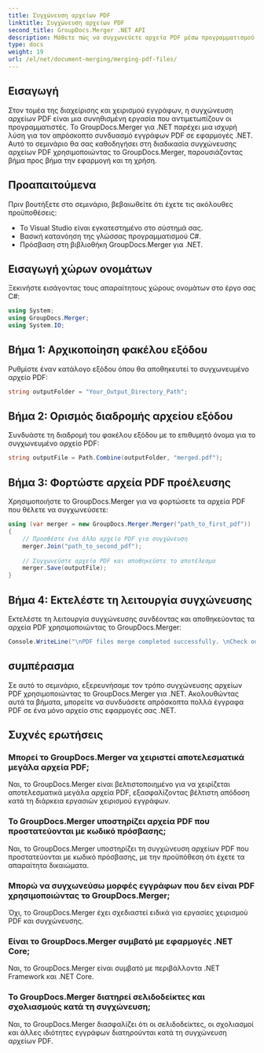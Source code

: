 ```yaml
---
title: Συγχώνευση αρχείων PDF
linktitle: Συγχώνευση αρχείων PDF
second_title: GroupDocs.Merger .NET API
description: Μάθετε πώς να συγχωνεύετε αρχεία PDF μέσω προγραμματισμού στο .NET χρησιμοποιώντας το GroupDocs.Merger για απρόσκοπτη διαχείριση εγγράφων.
type: docs
weight: 19
url: /el/net/document-merging/merging-pdf-files/
---
```

## Εισαγωγή
Στον τομέα της διαχείρισης και χειρισμού εγγράφων, η συγχώνευση αρχείων PDF είναι μια συνηθισμένη εργασία που αντιμετωπίζουν οι προγραμματιστές. Το GroupDocs.Merger για .NET παρέχει μια ισχυρή λύση για τον απρόσκοπτο συνδυασμό εγγράφων PDF σε εφαρμογές .NET. Αυτό το σεμινάριο θα σας καθοδηγήσει στη διαδικασία συγχώνευσης αρχείων PDF χρησιμοποιώντας το GroupDocs.Merger, παρουσιάζοντας βήμα προς βήμα την εφαρμογή και τη χρήση.
## Προαπαιτούμενα
Πριν βουτήξετε στο σεμινάριο, βεβαιωθείτε ότι έχετε τις ακόλουθες προϋποθέσεις:
- Το Visual Studio είναι εγκατεστημένο στο σύστημά σας.
- Βασική κατανόηση της γλώσσας προγραμματισμού C#.
- Πρόσβαση στη βιβλιοθήκη GroupDocs.Merger για .NET.

## Εισαγωγή χώρων ονομάτων
Ξεκινήστε εισάγοντας τους απαραίτητους χώρους ονομάτων στο έργο σας C#:
```csharp
using System; 
using GroupDocs.Merger;
using System.IO;
```
## Βήμα 1: Αρχικοποίηση φακέλου εξόδου
Ρυθμίστε έναν κατάλογο εξόδου όπου θα αποθηκευτεί το συγχωνευμένο αρχείο PDF:
```csharp
string outputFolder = "Your_Output_Directory_Path";
```
## Βήμα 2: Ορισμός διαδρομής αρχείου εξόδου
Συνδυάστε τη διαδρομή του φακέλου εξόδου με το επιθυμητό όνομα για το συγχωνευμένο αρχείο PDF:
```csharp
string outputFile = Path.Combine(outputFolder, "merged.pdf");
```
## Βήμα 3: Φορτώστε αρχεία PDF προέλευσης
Χρησιμοποιήστε το GroupDocs.Merger για να φορτώσετε τα αρχεία PDF που θέλετε να συγχωνεύσετε:
```csharp
using (var merger = new GroupDocs.Merger.Merger("path_to_first_pdf"))
{
    // Προσθέστε ένα άλλο αρχείο PDF για συγχώνευση
    merger.Join("path_to_second_pdf");
    
    // Συγχωνεύστε αρχεία PDF και αποθηκεύστε το αποτέλεσμα
    merger.Save(outputFile);
}
```
## Βήμα 4: Εκτελέστε τη λειτουργία συγχώνευσης
Εκτελέστε τη λειτουργία συγχώνευσης συνδέοντας και αποθηκεύοντας τα αρχεία PDF χρησιμοποιώντας το GroupDocs.Merger:
```csharp
Console.WriteLine("\nPDF files merge completed successfully. \nCheck output in {0}", outputFolder);
```

## συμπέρασμα
Σε αυτό το σεμινάριο, εξερευνήσαμε τον τρόπο συγχώνευσης αρχείων PDF χρησιμοποιώντας το GroupDocs.Merger για .NET. Ακολουθώντας αυτά τα βήματα, μπορείτε να συνδυάσετε απρόσκοπτα πολλά έγγραφα PDF σε ένα μόνο αρχείο στις εφαρμογές σας .NET.

## Συχνές ερωτήσεις
### Μπορεί το GroupDocs.Merger να χειριστεί αποτελεσματικά μεγάλα αρχεία PDF;
Ναι, το GroupDocs.Merger είναι βελτιστοποιημένο για να χειρίζεται αποτελεσματικά μεγάλα αρχεία PDF, εξασφαλίζοντας βέλτιστη απόδοση κατά τη διάρκεια εργασιών χειρισμού εγγράφων.
### Το GroupDocs.Merger υποστηρίζει αρχεία PDF που προστατεύονται με κωδικό πρόσβασης;
Ναι, το GroupDocs.Merger υποστηρίζει τη συγχώνευση αρχείων PDF που προστατεύονται με κωδικό πρόσβασης, με την προϋπόθεση ότι έχετε τα απαραίτητα δικαιώματα.
### Μπορώ να συγχωνεύσω μορφές εγγράφων που δεν είναι PDF χρησιμοποιώντας το GroupDocs.Merger;
Όχι, το GroupDocs.Merger έχει σχεδιαστεί ειδικά για εργασίες χειρισμού PDF και συγχώνευσης.
### Είναι το GroupDocs.Merger συμβατό με εφαρμογές .NET Core;
Ναι, το GroupDocs.Merger είναι συμβατό με περιβάλλοντα .NET Framework και .NET Core.
### Το GroupDocs.Merger διατηρεί σελιδοδείκτες και σχολιασμούς κατά τη συγχώνευση;
Ναι, το GroupDocs.Merger διασφαλίζει ότι οι σελιδοδείκτες, οι σχολιασμοί και άλλες ιδιότητες εγγράφων διατηρούνται κατά τη συγχώνευση αρχείων PDF.